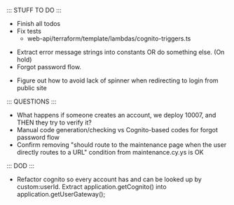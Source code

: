 ::: STUFF TO DO :::
- Finish all todos
- Fix tests
  - web-api/terraform/template/lambdas/cognito-triggers.ts
+ Extract error message strings into constants OR do something else. (On hold)
+ Forgot password flow.
- Figure out how to avoid lack of spinner when redirecting to login from public site

::: QUESTIONS :::
- What happens if someone creates an account, we deploy 10007, and THEN they try to verify it?
- Manual code generation/checking vs Cognito-based codes for forgot password flow
- Confirm removing "should route to the maintenance page when the user directly routes to a URL" condition from maintenance.cy.ys is OK

::: DOD :::
- Refactor cognito so every account has and can be looked up by custom:userId. Extract application.getCognito() into application.getUserGateway();
